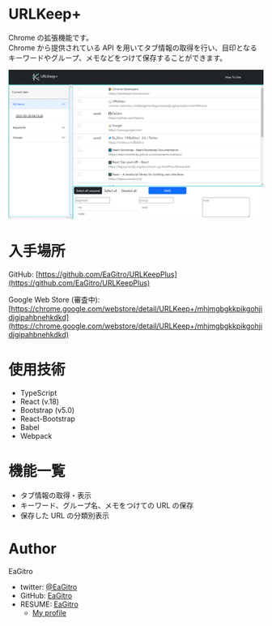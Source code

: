 # URLKeep+

Chrome の拡張機能です。      
Chrome から提供されている API を用いてタブ情報の取得を行い、目印となるキーワードやグループ、メモなどをつけて保存することができます。

![Screen capture 01](./dist/doc/img/capture01.GIF)

# 入手場所

GitHub: [https://github.com/EaGitro/URLKeepPlus](https://github.com/EaGitro/URLKeepPlus)

Google Web Store (審査中): [https://chrome.google.com/webstore/detail/URLKeep+/mhjmgbgkkpikgohjidjgipahbnehkdkd](https://chrome.google.com/webstore/detail/URLKeep+/mhjmgbgkkpikgohjidjgipahbnehkdkd)


# 使用技術

* TypeScript 
* React (v.18)
* Bootstrap (v5.0)
* React-Bootstrap
* Babel
* Webpack

# 機能一覧

* タブ情報の取得・表示
* キーワード、グループ名、メモをつけての URL の保存
* 保存した URL の分類別表示


# Author

EaGitro

* twitter: [@EaGitro](https://twitter.com/EaGitro)
* GitHub: [EaGitro](https://github.com/EaGitro)
* RESUME: [EaGitro](https://www.resume.id/ea_gitro)
    * [My profile](https://www.resume.id/works/1ee6c9c7c271dcc1)